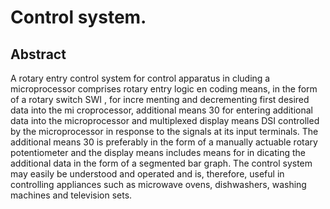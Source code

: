 # Control system.

## Abstract
A rotary entry control system for control apparatus in cluding a microprocessor comprises rotary entry logic en coding means, in the form of a rotary switch SWI , for incre menting and decrementing first desired data into the mi croprocessor, additional means 30 for entering additional data into the microprocessor and multiplexed display means DSI controlled by the microprocessor in response to the signals at its input terminals. The additional means 30 is preferably in the form of a manually actuable rotary potentiometer and the display means includes means for in dicating the additional data in the form of a segmented bar graph. The control system may easily be understood and operated and is, therefore, useful in controlling appliances such as microwave ovens, dishwashers, washing machines and television sets.